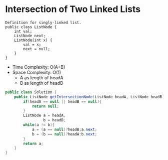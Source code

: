 # Intersection of Two Linked Lists

```
Definition for singly-linked list.
public class ListNode {
    int val;
    ListNode next;
    ListNode(int x) {
        val = x;
        next = null;
    }
}
```

- Time Complexity: O(A+B)
- Space Complexity: O(1)
  - A as length of headA
  - B as length of headB

```java
public class Solution {
    public ListNode getIntersectionNode(ListNode headA, ListNode headB) {
        if(headA == null || headB == null){
            return null;
        }
        ListNode a = headA,
                 b = headB;
        while(a != b){
            a = (a == null)?headB:a.next;
            b = (b == null)?headA:b.next;
        }
        return a;
    }
}
```
